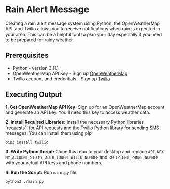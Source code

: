 # Rain Alert Message
Creating a rain alert message system using Python, the OpenWeatherMap API, and Twilio allows you to receive notifications when rain is expected in your area. This can be a helpful tool to plan your day especially if you need to be prepared for rainy weather.

## Prerequisites
- Python - version 3.11.1
- OpenWeatherMap API Key - Sign up [OpenWeatherMap](https://openweathermap.org/api)
- Twilio account and credentials - Sign up [Twilio](https://www.twilio.com/)

## Executing Output
**1. Get OpenWeatherMap API Key:**
Sign up for an OpenWeatherMap account and generate an API key. You'll need this key to access weather data.

**2. Install Required Libraries:**
Install the necessary Python libraries `requests`` for API requests and the Twilio Python library for sending SMS messages. 
You can install them using pip
```
pip3 install twilio
```

**3. Write Python Script:** 
Clone this repo to your desktop and replace `API_KEY` `MY_ACCOUNT_SID` `MY_AUTH_TOKEN` `TWILIO_NUMBER` and `RECIPIENT_PHONE_NUMBER` with your actual API keys and phone numbers.

**4. Run the Script:**
Run `main.py` file 
```
python3 ./main.py
```
